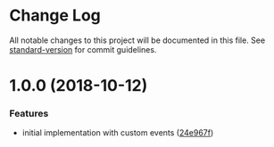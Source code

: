 # Change Log

All notable changes to this project will be documented in this file. See [standard-version](https://github.com/conventional-changelog/standard-version) for commit guidelines.

<a name="1.0.0"></a>
# 1.0.0 (2018-10-12)


### Features

* initial implementation with custom events ([24e967f](https://github.com/smartlook/smartlook-nodejs-sdk/commit/24e967f))
